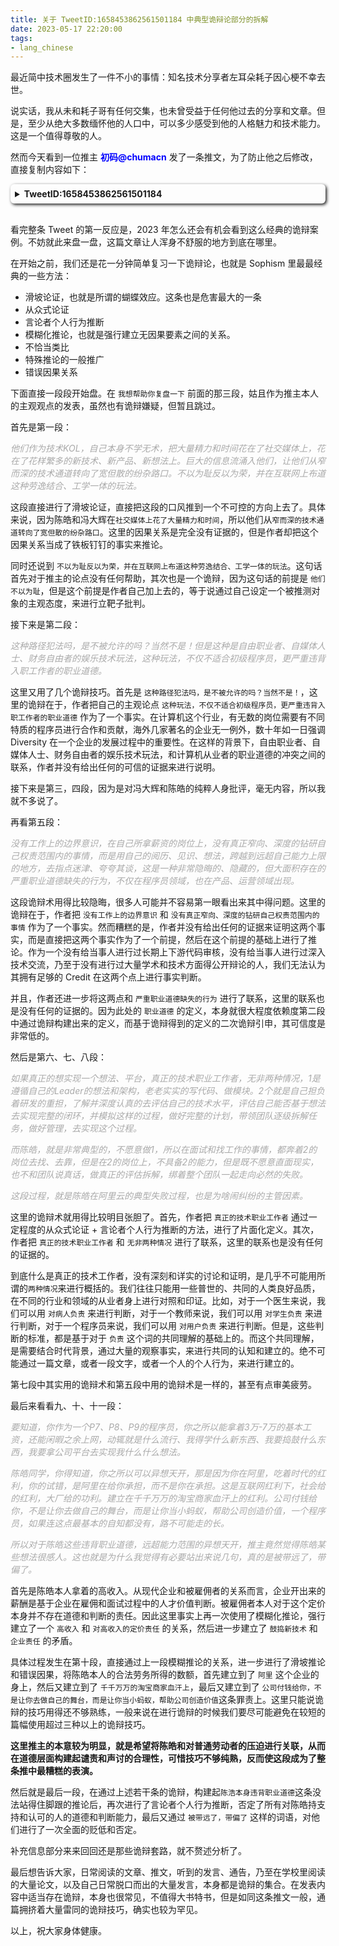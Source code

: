 ```yaml
---
title: 关于 TweetID:1658453862561501184 中典型诡辩论部分的拆解
date: 2023-05-17 22:20:00
tags: 
- lang_chinese
---
```


最近简中技术圈发生了一件不小的事情：知名技术分享者左耳朵耗子因心梗不幸去世。

说实话，我从未和耗子哥有任何交集，也未曾受益于任何他过去的分享和文章。但是，至少从绝大多数缅怀他的人口中，可以多少感受到他的人格魅力和技术能力。这是一个值得尊敬的人。

然而今天看到一位推主 <font color="Blue"><b>初码@chumacn</b></font> 发了一条推文，为了防止他之后修改，直接复制内容如下：

<details style="box-shadow: 2px 2px 5px; border-radius: 6px; padding: .5em .5em .5em;">
    <summary><b><a herf="https://twitter.com/chumacn/status/1658453862561501184">TweetID:1658453862561501184</a></b></summary>
    <div>
        <font color="DarkGrey"><i>虽然死者为大，但是这篇回忆文章，再次印证了我的观点，陈皓的范本，是对一线程序员无比巨大的毒害，一点不为过。

推主我对你没有任何恶意，从私人的角度看，这篇回忆文章里，有上下级的交流和学习的过程，有对一些重要事情的回忆和佐证，更有作为朋友的相互情谊，文字间温情流露，精彩人生。

但是，既然发在了公众平台，那我就真的有必要说几句了，站在程序员、技术人员、产品人员、大公司平台、大厂资本等公共利益角度，我认为你的上级陈皓，在一些大是大非上，他并没有帮助到你。反而给你做出了非常错误的示范，而你的回忆文章恰好很清晰的证明了这些问题。并且你到现在为止都没有意识到这些行为非常越界，非常错误。

我想帮助你复盘一下：

首先问一个最核心的问题，我反对陈皓、冯大辉等人，反对的到底是什么？

我反对的是：

他们作为技术KOL，自己本身不学无术，把大量精力和时间花在了社交媒体上，花在了花样繁多的新技术、新产品、新想法上。巨大的信息流涌入他们，让他们从窄而深的技术通道转向了宽但散的纷杂路口。不以为耻反以为荣，并在互联网上布道这种劳逸结合、工学一体的玩法。

这种路径犯法吗，是不被允许的吗？当然不是！但是这种是自由职业者、自媒体人士、财务自由者的娱乐技术玩法，这种玩法，不仅不适合初级程序员，更严重违背入职工作者的职业道德。

当然了，冯大辉老师的不学无术，这个已经反复证明了，无需多说，他不认错的话，水货CTO的耻辱帽子一辈子都摘不掉。

但陈皓的不学无术，则是一种更常见的、更隐蔽的，但是伤害更大的不学无术。这种不学无术总结起来就是：

没有工作上的边界意识，在自己所拿薪资的岗位上，没有真正窄向、深度的钻研自己权责范围内的事情，而是用自己的阅历、见识、想法，跨越到远超自己能力上限的地方，去指点迷津、夸夸其谈，这是一种非常隐晦的、隐藏的，但大面积存在的严重职业道德缺失的行为，不仅在程序员领域，也在产品、运营领域出现。

如果真正的想实现一个想法、平台，真正的技术职业工作者，无非两种情况，1是遵循自己的Leader的想法和架构，老老实实的写代码、做模块。2个就是自己担负着研发的重担，了解并深度认真的去评估自己的技术水平，评估自己能否基于想法去实现完整的闭环，并模拟这样的过程，做好完整的计划，带领团队逐级拆解任务，做好管理，去实现这个过程。

而陈皓，就是非常典型的，不愿意做1，所以在面试和找工作的事情，都奔着2的岗位去找、去靠，但是在2的岗位上，不具备2的能力，但是既不愿意直面现实，也不和团队说真话，做真正的评估拆解，绑着整个团队一起走向必然的失败。

这段过程，就是陈皓在阿里云的典型失败过程，也是为啥闹纠纷的主管因素。

要知道，你作为一个P7、P8、P9的程序员，你之所以能拿着3万-7万的基本工资，还能闲暇之余上网，动辄就是什么流行、我得学什么新东西、我要捣鼓什么东西，我要拿公司平台去实现我什么什么想法。

陈皓同学，你得知道，你之所以可以异想天开，那是因为你在阿里，吃着时代的红利，你的试错，是阿里在给你承担，而不是你在承担。这是互联网红利下，社会给的红利，大厂给的功利。建立在千千万万的淘宝商家血汗上的红利。公司付钱给你，不是让你去做自己的舞台，而是让你当小蚂蚁，帮助公司创造价值，一个程序员，如果连这点最基本的自知都没有，路不可能走的长。

所以对于陈皓这些违背职业道德，远超能力范围的异想天开，推主竟然觉得陈皓某些想法很感人。这也就是为什么我觉得有必要站出来说几句，真的是被带远了，带偏了。

另外怕推主有疑惑，我再补充一些信息。

因为推主也提到了，陈皓让他刷题，对他的成长帮助非常大，这是当然了，但是你得搞明白这个里面的因果关系。陈皓让你刷题，做对了的地方时：刚好他意识到了刷题对程序员是有好处的，做错了的地方是，刷题本来就是普世价值，普世价值应该发生在学习阶段、入职前，而不是占用工作时间（不用杠，忙的时候，想要坚持刷题，必然占用工作时间），而且按照陈皓、冯大辉这样的技术KOL的逻辑，上班时间，如果事情做完了，也可以去刷题。这已经是何等扭曲的职场观，首先我国的大厂里的996高薪岗位，如果HR体系管理得当，就不可能出现闲暇的上班时间，其次就算做完了，也应当在Leader的允许下，在同事的知情下去刷题，这是最基本的职业道德边界感。但是陈皓等传递给一线程序员价值观就是，我心随我欲，技术感悟的风飘到哪，我就可以做到哪，我认为这简直太卑劣了。

那么程序员是否有标准路径呢，当然是有一些的。

在学校的时候，深度学习好数据结构与算法、编译原理、数据库原理、操作系统原理、计算机网络等基础学科。

在工作的时候，老老实实的在自己公司、在代领人的框架内学习和钻研使用方法，把工作上的细节，包括业务代码设计、算法优化、代码review、自测等等等等各项工作做好。

在接到研发需求的时候，优先寻找并顺着成熟轮子开展工作，如果在得到上级和公司允许并做好充分预算和评估的情况下， 可以尝试自行或者激进的研发。

以上标准路径，其实在10多年前的互联网上，默默的布道者非常多，大家在CSDN、ITEye、博客园等地方，在某个具体的技术上、组件上，发表连载教程，而不是陈皓、冯大辉之流，以技术之名谈天说地，获得时代红利后，把自己的成功也试图强加到普通程序员头上。

在我看来，他们简直是技术圈最坏的榜样，最糟糕的示范，我不断地发声，就是希望技术回归技术，程序员，能得到真正的指导，而不是这样站在时代的风口里左右摇晃。</i></font>
    </div>
    <br>
</details>
<br>

看完整条 Tweet 的第一反应是，2023 年怎么还会有机会看到这么经典的诡辩案例。不妨就此来盘一盘，这篇文章让人浑身不舒服的地方到底在哪里。

在开始之前，我们还是花一分钟简单复习一下诡辩论，也就是 Sophism 里最最经典的一些方法：
- 滑坡论证，也就是所谓的蝴蝶效应。这条也是危害最大的一条
- 从众式论证
- 言论者个人行为推断
- 模糊化推论，也就是强行建立无因果要素之间的关系。
- 不恰当类比
- 特殊推论的一般推广
- 错误因果关系

下面直接一段段开始盘。在 `我想帮助你复盘一下` 前面的那三段，姑且作为推主本人的主观观点的发表，虽然也有诡辩嫌疑，但暂且跳过。

首先是第一段：

<font color="DarkGrey"><i>他们作为技术KOL，自己本身不学无术，把大量精力和时间花在了社交媒体上，花在了花样繁多的新技术、新产品、新想法上。巨大的信息流涌入他们，让他们从窄而深的技术通道转向了宽但散的纷杂路口。不以为耻反以为荣，并在互联网上布道这种劳逸结合、工学一体的玩法。</i></font>

这段直接进行了滑坡论证，直接把这段的口风推到一个不可控的方向上去了。具体来说，因为陈皓和冯大辉在`社交媒体上花了大量精力和时间`，所以他们从`窄而深的技术通道转向了宽但散的纷杂路口`。这里的因果关系是完全没有证据的，但是作者却把这个因果关系当成了铁板钉钉的事实来推论。

同时还说到 `不以为耻反以为荣，并在互联网上布道这种劳逸结合、工学一体的玩法`。这句话首先对于推主的论点没有任何帮助，其次也是一个诡辩，因为这句话的前提是 `他们不以为耻`，但是这个前提是作者自己加上去的，等于说通过自己设定一个被推测对象的主观态度，来进行立靶子批判。

接下来是第二段：

<font color="DarkGrey"><i>这种路径犯法吗，是不被允许的吗？当然不是！但是这种是自由职业者、自媒体人士、财务自由者的娱乐技术玩法，这种玩法，不仅不适合初级程序员，更严重违背入职工作者的职业道德。</i></font>

这里又用了几个诡辩技巧。首先是 `这种路径犯法吗，是不被允许的吗？当然不是！`，这里的诡辩在于，作者把自己的主观论点 `这种玩法，不仅不适合初级程序员，更严重违背入职工作者的职业道德` 作为了一个事实。在计算机这个行业，有无数的岗位需要有不同特质的程序员进行合作和贡献，海外几家著名的企业无一例外，数十年如一日强调 Diversity 在一个企业的发展过程中的重要性。在这样的背景下，自由职业者、自媒体人士、财务自由者的娱乐技术玩法，和计算机从业者的职业道德的冲突之间的联系，作者并没有给出任何的可信的证据来进行说明。

接下来是第三，四段，因为是对冯大辉和陈皓的纯粹人身批评，毫无内容，所以我就不多说了。

再看第五段：

<font color="DarkGrey"><i>没有工作上的边界意识，在自己所拿薪资的岗位上，没有真正窄向、深度的钻研自己权责范围内的事情，而是用自己的阅历、见识、想法，跨越到远超自己能力上限的地方，去指点迷津、夸夸其谈，这是一种非常隐晦的、隐藏的，但大面积存在的严重职业道德缺失的行为，不仅在程序员领域，也在产品、运营领域出现。</i></font>

这段诡辩术用得比较隐晦，很多人可能并不容易第一眼看出来其中得问题。这里的诡辩在于，作者把 `没有工作上的边界意识` 和 `没有真正窄向、深度的钻研自己权责范围内的事情` 作为了一个事实。然而糟糕的是，作者并没有给出任何的证据来证明这两个事实，而是直接把这两个事实作为了一个前提，然后在这个前提的基础上进行了推论。作为一个没有给当事人进行过长期上下游代码审核，没有给当事人进行过深入技术交流，乃至于没有进行过大量学术和技术方面得公开辩论的人，我们无法认为其拥有足够的 Credit 在这两个点上进行事实判断。

并且，作者还进一步将这两点和 `严重职业道德缺失的行为` 进行了联系，这里的联系也是没有任何的证据的。因为此处的 `职业道德` 的定义，本身就很大程度依赖度第二段中通过诡辩构建出来的定义，而基于诡辩得到的定义的二次诡辩引申，其可信度是非常低的。

然后是第六、七、八段：

<font color="DarkGrey"><i>如果真正的想实现一个想法、平台，真正的技术职业工作者，无非两种情况，1是遵循自己的Leader的想法和架构，老老实实的写代码、做模块。2个就是自己担负着研发的重担，了解并深度认真的去评估自己的技术水平，评估自己能否基于想法去实现完整的闭环，并模拟这样的过程，做好完整的计划，带领团队逐级拆解任务，做好管理，去实现这个过程。

而陈皓，就是非常典型的，不愿意做1，所以在面试和找工作的事情，都奔着2的岗位去找、去靠，但是在2的岗位上，不具备2的能力，但是既不愿意直面现实，也不和团队说真话，做真正的评估拆解，绑着整个团队一起走向必然的失败。

这段过程，就是陈皓在阿里云的典型失败过程，也是为啥闹纠纷的主管因素。</i></font>

这里的诡辩术就用得比较明目张胆了。首先，作者把 `真正的技术职业工作者` 通过一定程度的从众式论证 + 言论者个人行为推断的方法，进行了片面化定义。其次，作者把 `真正的技术职业工作者` 和 `无非两种情况` 进行了联系，这里的联系也是没有任何的证据的。

到底什么是真正的技术工作者，没有深刻和详实的讨论和证明，是几乎不可能用所谓的`两种情况`来进行概括的。我们往往只能用一些普世的、共同的人类良好品质，在不同的行业和领域的从业者身上进行对照和印证。比如，对于一个医生来说，我们可以用 `对病人负责` 来进行判断，对于一个教师来说，我们可以用 `对学生负责` 来进行判断，对于一个程序员来说，我们可以用 `对用户负责` 来进行判断。但是，这些判断的标准，都是基于对于 `负责` 这个词的共同理解的基础上的。而这个共同理解，是需要结合时代背景，通过大量的观察事实，来进行共同的认知和建立的。绝不可能通过一篇文章，或者一段文字，或者一个人的个人行为，来进行建立的。

第七段中其实用的诡辩术和第五段中用的诡辩术是一样的，甚至有点审美疲劳。

最后来看看九、十、十一段：

<font color="DarkGrey"><i>要知道，你作为一个P7、P8、P9的程序员，你之所以能拿着3万-7万的基本工资，还能闲暇之余上网，动辄就是什么流行、我得学什么新东西、我要捣鼓什么东西，我要拿公司平台去实现我什么什么想法。

陈皓同学，你得知道，你之所以可以异想天开，那是因为你在阿里，吃着时代的红利，你的试错，是阿里在给你承担，而不是你在承担。这是互联网红利下，社会给的红利，大厂给的功利。建立在千千万万的淘宝商家血汗上的红利。公司付钱给你，不是让你去做自己的舞台，而是让你当小蚂蚁，帮助公司创造价值，一个程序员，如果连这点最基本的自知都没有，路不可能走的长。

所以对于陈皓这些违背职业道德，远超能力范围的异想天开，推主竟然觉得陈皓某些想法很感人。这也就是为什么我觉得有必要站出来说几句，真的是被带远了，带偏了。</i></font>

首先是陈皓本人拿着的高收入。从现代企业和被雇佣者的关系而言，企业开出来的薪酬是基于企业在雇佣和面试过程中的人才价值判断。被雇佣者本人对于这个定价本身并不存在道德和判断的责任。因此这里事实上再一次使用了模糊化推论，强行建立了一个 `高收入` 和 `对高收入的定价责任` 的关系，然后进一步建立了 `鼓捣新技术` 和 `企业责任` 的矛盾。

具体过程发生在第十段，直接通过上一段模糊推论的关系，进一步进行了滑坡推论和错误因果，将陈皓本人的合法劳务所得的数额，首先建立到了 `阿里` 这个企业的身上，然后又建立到了 `千千万万的淘宝商家血汗上`，最后又建立到了 `公司付钱给你，不是让你去做自己的舞台，而是让你当小蚂蚁，帮助公司创造价值`这条罪责上。这里只能说诡辩的技巧用得还不够熟练，一般来说在进行诡辩的时候我们要尽可能避免在较短的篇幅使用超过三种以上的诡辩技巧。

<b>这里推主的本意较为明显，就是希望将陈皓和对普通劳动者的压迫进行关联，从而在道德层面构建起谴责和声讨的合理性，可惜技巧不够纯熟，反而使这段成为了整条推中最糟糕的表演。</b>

然后就是最后一段，在通过上述若干条的诡辩，构建起`陈浩本身违背职业道德`这条没法站得住脚跟的推论后，再次进行了言论者个人行为推断，否定了所有对陈皓持支持和认可的人的道德和判断能力，最后又通过 `被带远了，带偏了` 这样的词语，对他们进行了一次全面的贬低和否定。

补充信息部分来来回回还是那些诡辩套路，就不赘述分析了。

最后想告诉大家，日常阅读的文章、推文，听到的发言、通告，乃至在学校里阅读的大量论文，以及自己日常脱口而出的大量发言，本身都是诡辩的集合。在发表内容中适当存在诡辩，本身也很常见，不值得大书特书，但是如同这条推文一般，通篇拥挤着大量雷同的诡辩技巧，确实也较为罕见。

以上，祝大家身体健康。
